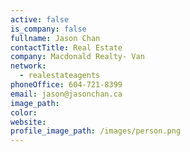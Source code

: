 ```yaml
---
active: false
is_company: false
fullname: Jason Chan
contactTitle: Real Estate
company: Macdonald Realty- Van
network:
  - realestateagents
phoneOffice: 604-721-8399
email: jason@jasonchan.ca
image_path:
color:
website:
profile_image_path: /images/person.png
---
```

